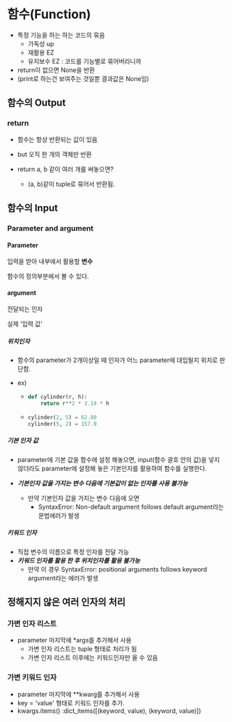 # 함수(Function)

- 특정 기능을 하는 하는 코드의 묶음
  - 가독성 up
  - 재활용 EZ
  - 유지보수 EZ : 코드를 기능별로 묶어버리니까
- return이 없으면 None을 반환
- (print로 하는건 보여주는 것일뿐 결과값은 None임)



## 함수의 Output

### return

- 함수는 항상 반환되는 값이 있음
- but 오직 한 개의 객체만 반환

- return a, b 같이 여러 개를 써놓으면?
  - (a, b)같이 tuple로 묶어서 반환됨.



## 함수의 Input

### Parameter and argument



#### Parameter

입력을 받아 내부에서 활용할 **변수**

함수의 정의부분에서 볼 수 있다.

#### argument

전달되는 인자

실제 '입력 값'

##### 	위치인자

- 함수의 parameter가 2개이상일 때 인자가 어느 parameter에 대입될지 위치로 판단함.

- ex)

  - ```python
    def cylinder(r, h):
        return r**2 * 3.14 * h
    ```

  - ```python
    cylinder(2, 5) = 62.80
    cylinder(5, 2) = 157.0
    ```

##### 기본 인자 값

- parameter에 기본 값을 함수에 설정 해놓으면, input(함수 괄호 안의 값)을 넣지 않더라도 parameter에 설정해 놓은 기본인자를 활용하여 함수를 실행한다.

- ***기본인자 값을 가지는 변수 다음에 기본값이 없는 인자를 사용 불가능***
  - 만약 기본인자 값을 가지는 변수 다음에 오면
    - SyntaxError: Non-default argument follows default argument라는 문법에러가 발생

##### 키워드 인자

- 직접 변수의 이름으로 특정 인자를 전달 가능
- ***키워드 인자를 활용 한 후 위치인자를 활용 불가능***
  - 만약 이 경우 SyntaxError: positional arguments follows keyword argument라는 에러가 발생



## 정해지지 않은 여러 인자의 처리

### 가변 인자 리스트

- parameter 마지막에 *args를 추가해서 사용
  - 가변 인자 리스트는 tuple 형태로 처리가 됨
  - 가변 인자 리스트 이후에는 키워드인자만 올 수 있음



### 가변 키워드 인자

- parameter 마지막에 **kwarg를 추가해서 사용
- key = 'value' 형태로 키워드 인자를 추가.
- kwargs.items() :dict_items([(keyword, value), (keyword, value)])